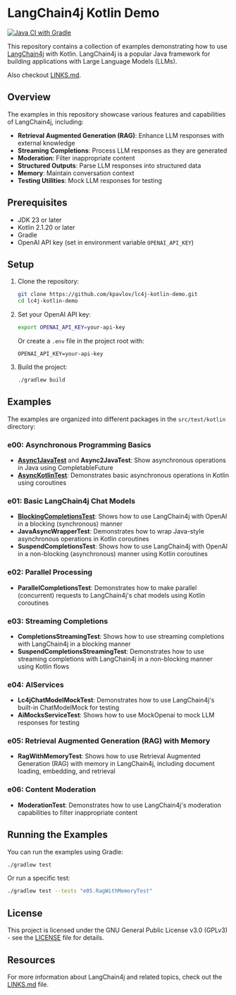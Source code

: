 # LangChain4j Kotlin Demo

[![Java CI with Gradle](https://github.com/kpavlov/lc4j-kotlin-demo/actions/workflows/gradle.yml/badge.svg?branch=main)](https://github.com/kpavlov/lc4j-kotlin-demo/actions/workflows/gradle.yml)

This repository contains a collection of examples demonstrating how to use [LangChain4j](https://github.com/langchain4j/langchain4j) with Kotlin. LangChain4j is a popular Java framework for building applications with Large Language Models (LLMs).

Also checkout [LINKS.md](LINKS.md).

## Overview

The examples in this repository showcase various features and capabilities of LangChain4j, including:

- **Retrieval Augmented Generation (RAG)**: Enhance LLM responses with external knowledge
- **Streaming Completions**: Process LLM responses as they are generated
- **Moderation**: Filter inappropriate content
- **Structured Outputs**: Parse LLM responses into structured data
- **Memory**: Maintain conversation context
- **Testing Utilities**: Mock LLM responses for testing

## Prerequisites

- JDK 23 or later
- Kotlin 2.1.20 or later
- Gradle
- OpenAI API key (set in environment variable `OPENAI_API_KEY`)

## Setup

1. Clone the repository:
   ```bash
   git clone https://github.com/kpavlov/lc4j-kotlin-demo.git
   cd lc4j-kotlin-demo
   ```

2. Set your OpenAI API key:
   ```bash
   export OPENAI_API_KEY=your-api-key
   ```

   Or create a `.env` file in the project root with:
   ```
   OPENAI_API_KEY=your-api-key
   ```

3. Build the project:
   ```bash
   ./gradlew build
   ```

## Examples

The examples are organized into different packages in the `src/test/kotlin` directory:

### e00: Asynchronous Programming Basics
- **[Async1JavaTest](src/test/java/e00/Async1JavaTest.java)** and **Async2JavaTest**: Show asynchronous operations in Java using CompletableFuture
- **[AsyncKotlinTest](src/test/java/e00/Async2JavaTest.java)**: Demonstrates basic asynchronous operations in Kotlin using coroutines

### e01: Basic LangChain4j Chat Models
- **[BlockingCompletionsTest](src/test/kotlin/e01/BlockingCompletionsTest.kt)**: Shows how to use LangChain4j with OpenAI in a blocking (synchronous) manner
- **JavaAsyncWrapperTest**: Demonstrates how to wrap Java-style asynchronous operations in Kotlin coroutines
- **SuspendCompletionsTest**: Shows how to use LangChain4j with OpenAI in a non-blocking (asynchronous) manner using Kotlin coroutines

### e02: Parallel Processing
- **ParallelCompletionsTest**: Demonstrates how to make parallel (concurrent) requests to LangChain4j's chat models using Kotlin coroutines

### e03: Streaming Completions
- **CompletionsStreamingTest**: Shows how to use streaming completions with LangChain4j in a blocking manner
- **SuspendCompletionsStreamingTest**: Demonstrates how to use streaming completions with LangChain4j in a non-blocking manner using Kotlin flows

### e04: AIServices
- **Lc4jChatModelMockTest**: Demonstrates how to use LangChain4j's built-in ChatModelMock for testing
- **AiMocksServiceTest**: Shows how to use MockOpenai to mock LLM responses for testing

### e05: Retrieval Augmented Generation (RAG) with Memory
- **RagWithMemoryTest**: Shows how to use Retrieval Augmented Generation (RAG) with memory in LangChain4j, including document loading, embedding, and retrieval

### e06: Content Moderation
- **ModerationTest**: Demonstrates how to use LangChain4j's moderation capabilities to filter inappropriate content


## Running the Examples

You can run the examples using Gradle:

```bash
./gradlew test
```

Or run a specific test:

```bash
./gradlew test --tests "e05.RagWithMemoryTest"
```

## License

This project is licensed under the GNU General Public License v3.0 (GPLv3) - see the [LICENSE](LICENSE) file for details.

## Resources

For more information about LangChain4j and related topics, check out the [LINKS.md](LINKS.md) file.
